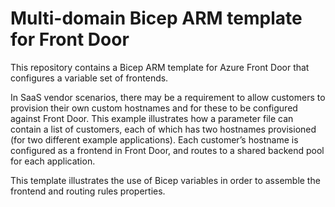 # Multi-domain Bicep ARM template for Front Door

This repository contains a Bicep ARM template for Azure Front Door that configures a variable set of frontends.

In SaaS vendor scenarios, there may be a requirement to allow customers to provision their own custom hostnames and for these to be configured against Front Door. This example illustrates how a parameter file can contain a list of customers, each of which has two hostnames provisioned (for two different example applications). Each customer’s hostname is configured as a frontend in Front Door, and routes to a shared backend pool for each application.

This template illustrates the use of Bicep variables in order to assemble the frontend and routing rules properties.
